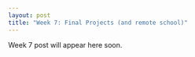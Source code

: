 ```yaml
---
layout: post
title: "Week 7: Final Projects (and remote school)"
---
```


Week 7 post will appear here soon.
